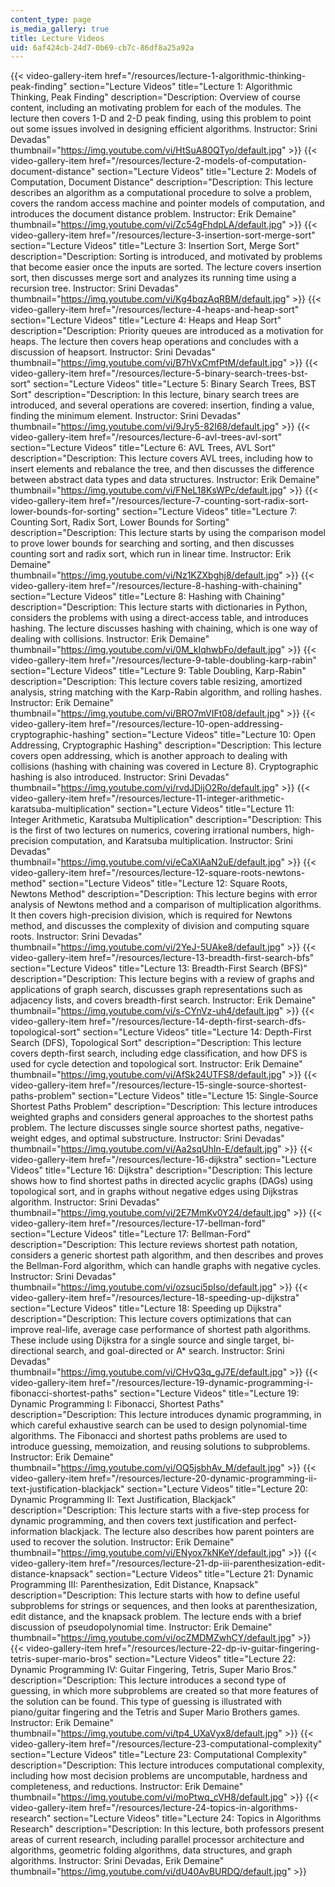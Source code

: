 ```yaml
---
content_type: page
is_media_gallery: true
title: Lecture Videos
uid: 6af424cb-24d7-0b69-cb7c-86df8a25a92a
---
```

{{< video-gallery-item href="/resources/lecture-1-algorithmic-thinking-peak-finding" section="Lecture Videos" title="Lecture 1: Algorithmic Thinking, Peak Finding" description="Description: Overview of course content, including an motivating problem for each of the modules. The lecture then covers 1-D and 2-D peak finding, using this problem to point out some issues involved in designing efficient algorithms. Instructor: Srini Devadas" thumbnail="https://img.youtube.com/vi/HtSuA80QTyo/default.jpg" >}} {{< video-gallery-item href="/resources/lecture-2-models-of-computation-document-distance" section="Lecture Videos" title="Lecture 2: Models of Computation, Document Distance" description="Description: This lecture describes an algorithm as a computational procedure to solve a problem, covers the random access machine and pointer models of computation, and introduces the document distance problem. Instructor: Erik Demaine" thumbnail="https://img.youtube.com/vi/Zc54gFhdpLA/default.jpg" >}} {{< video-gallery-item href="/resources/lecture-3-insertion-sort-merge-sort" section="Lecture Videos" title="Lecture 3: Insertion Sort, Merge Sort" description="Description: Sorting is introduced, and motivated by problems that become easier once the inputs are sorted.  The lecture covers insertion sort, then discusses merge sort and analyzes its running time using a recursion tree. Instructor: Srini Devadas" thumbnail="https://img.youtube.com/vi/Kg4bqzAqRBM/default.jpg" >}} {{< video-gallery-item href="/resources/lecture-4-heaps-and-heap-sort" section="Lecture Videos" title="Lecture 4: Heaps and Heap Sort" description="Description: Priority queues are introduced as a motivation for heaps.  The lecture then covers heap operations and concludes with a discussion of heapsort. Instructor: Srini Devadas" thumbnail="https://img.youtube.com/vi/B7hVxCmfPtM/default.jpg" >}} {{< video-gallery-item href="/resources/lecture-5-binary-search-trees-bst-sort" section="Lecture Videos" title="Lecture 5: Binary Search Trees, BST Sort" description="Description: In this lecture, binary search trees are introduced, and several operations are covered: insertion, finding a value, finding the minimum element. Instructor: Srini Devadas" thumbnail="https://img.youtube.com/vi/9Jry5-82I68/default.jpg" >}} {{< video-gallery-item href="/resources/lecture-6-avl-trees-avl-sort" section="Lecture Videos" title="Lecture 6: AVL Trees, AVL Sort" description="Description: This lecture covers AVL trees, including how to insert elements and rebalance the tree, and then discusses the difference between abstract data types and data structures. Instructor: Erik Demaine" thumbnail="https://img.youtube.com/vi/FNeL18KsWPc/default.jpg" >}} {{< video-gallery-item href="/resources/lecture-7-counting-sort-radix-sort-lower-bounds-for-sorting" section="Lecture Videos" title="Lecture 7: Counting Sort, Radix Sort, Lower Bounds for Sorting" description="Description: This lecture starts by using the comparison model to prove lower bounds for searching and sorting, and then discusses counting sort and radix sort, which run in linear time. Instructor: Erik Demaine" thumbnail="https://img.youtube.com/vi/Nz1KZXbghj8/default.jpg" >}} {{< video-gallery-item href="/resources/lecture-8-hashing-with-chaining" section="Lecture Videos" title="Lecture 8: Hashing with Chaining" description="Description: This lecture starts with dictionaries in Python, considers the problems with using a direct-access table, and introduces hashing. The lecture discusses hashing with chaining, which is one way of dealing with collisions. Instructor: Erik Demaine" thumbnail="https://img.youtube.com/vi/0M_kIqhwbFo/default.jpg" >}} {{< video-gallery-item href="/resources/lecture-9-table-doubling-karp-rabin" section="Lecture Videos" title="Lecture 9: Table Doubling, Karp-Rabin" description="Description: This lecture covers table resizing, amortized analysis, string matching with the Karp-Rabin algorithm, and rolling hashes. Instructor: Erik Demaine" thumbnail="https://img.youtube.com/vi/BRO7mVIFt08/default.jpg" >}} {{< video-gallery-item href="/resources/lecture-10-open-addressing-cryptographic-hashing" section="Lecture Videos" title="Lecture 10: Open Addressing, Cryptographic Hashing" description="Description: This lecture covers open addressing, which is another approach to dealing with collisions (hashing with chaining was covered in Lecture 8). Cryptographic hashing is also introduced. Instructor: Srini Devadas" thumbnail="https://img.youtube.com/vi/rvdJDijO2Ro/default.jpg" >}} {{< video-gallery-item href="/resources/lecture-11-integer-arithmetic-karatsuba-multiplication" section="Lecture Videos" title="Lecture 11: Integer Arithmetic, Karatsuba Multiplication" description="Description: This is the first of two lectures on numerics, covering irrational numbers, high-precision computation, and Karatsuba multiplication. Instructor: Srini Devadas" thumbnail="https://img.youtube.com/vi/eCaXlAaN2uE/default.jpg" >}} {{< video-gallery-item href="/resources/lecture-12-square-roots-newtons-method" section="Lecture Videos" title="Lecture 12: Square Roots, Newtons Method" description="Description: This lecture begins with error analysis of Newtons method and a comparison of multiplication algorithms. It then covers high-precision division, which is required for Newtons method, and discusses the complexity of division and computing square roots. Instructor: Srini Devadas" thumbnail="https://img.youtube.com/vi/2YeJ-5UAke8/default.jpg" >}} {{< video-gallery-item href="/resources/lecture-13-breadth-first-search-bfs" section="Lecture Videos" title="Lecture 13: Breadth-First Search (BFS)" description="Description: This lecture begins with a review of graphs and applications of graph search, discusses graph representations such as adjacency lists, and covers breadth-first search. Instructor: Erik Demaine" thumbnail="https://img.youtube.com/vi/s-CYnVz-uh4/default.jpg" >}} {{< video-gallery-item href="/resources/lecture-14-depth-first-search-dfs-topological-sort" section="Lecture Videos" title="Lecture 14: Depth-First Search (DFS), Topological Sort" description="Description: This lecture covers depth-first search, including edge classification, and how DFS is used for cycle detection and topological sort. Instructor: Erik Demaine" thumbnail="https://img.youtube.com/vi/AfSk24UTFS8/default.jpg" >}} {{< video-gallery-item href="/resources/lecture-15-single-source-shortest-paths-problem" section="Lecture Videos" title="Lecture 15: Single-Source Shortest Paths Problem" description="Description: This lecture introduces weighted graphs and considers general approaches to the shortest paths problem. The lecture discusses single source shortest paths, negative-weight edges, and optimal substructure. Instructor: Srini Devadas" thumbnail="https://img.youtube.com/vi/Aa2sqUhIn-E/default.jpg" >}} {{< video-gallery-item href="/resources/lecture-16-dijkstra" section="Lecture Videos" title="Lecture 16: Dijkstra" description="Description: This lecture shows how to find shortest paths in directed acyclic graphs (DAGs) using topological sort, and in graphs without negative edges using Dijkstras algorithm. Instructor: Srini Devadas" thumbnail="https://img.youtube.com/vi/2E7MmKv0Y24/default.jpg" >}} {{< video-gallery-item href="/resources/lecture-17-bellman-ford" section="Lecture Videos" title="Lecture 17: Bellman-Ford" description="Description: This lecture reviews shortest path notation, considers a generic shortest path algorithm, and then describes and proves the Bellman-Ford algorithm, which can handle graphs with negative cycles. Instructor: Srini Devadas" thumbnail="https://img.youtube.com/vi/ozsuci5pIso/default.jpg" >}} {{< video-gallery-item href="/resources/lecture-18-speeding-up-dijkstra" section="Lecture Videos" title="Lecture 18: Speeding up Dijkstra" description="Description: This lecture covers optimizations that can improve real-life, average case performance of shortest path algorithms. These include using Dijkstra for a single source and single target, bi-directional search, and goal-directed or A* search. Instructor: Srini Devadas" thumbnail="https://img.youtube.com/vi/CHvQ3q_gJ7E/default.jpg" >}} {{< video-gallery-item href="/resources/lecture-19-dynamic-programming-i-fibonacci-shortest-paths" section="Lecture Videos" title="Lecture 19: Dynamic Programming I: Fibonacci, Shortest Paths" description="Description: This lecture introduces dynamic programming, in which careful exhaustive search can be used to design polynomial-time algorithms. The Fibonacci and shortest paths problems are used to introduce guessing, memoization, and reusing solutions to subproblems. Instructor: Erik Demaine" thumbnail="https://img.youtube.com/vi/OQ5jsbhAv_M/default.jpg" >}} {{< video-gallery-item href="/resources/lecture-20-dynamic-programming-ii-text-justification-blackjack" section="Lecture Videos" title="Lecture 20: Dynamic Programming II: Text Justification, Blackjack" description="Description: This lecture starts with a five-step process for dynamic programming, and then covers text justification and perfect-information blackjack. The lecture also describes how parent pointers are used to recover the solution. Instructor: Erik Demaine" thumbnail="https://img.youtube.com/vi/ENyox7kNKeY/default.jpg" >}} {{< video-gallery-item href="/resources/lecture-21-dp-iii-parenthesization-edit-distance-knapsack" section="Lecture Videos" title="Lecture 21: Dynamic Programming III: Parenthesization, Edit Distance, Knapsack" description="Description: This lecture starts with how to define useful subproblems for strings or sequences, and then looks at parenthesization, edit distance, and the knapsack problem. The lecture ends with a brief discussion of pseudopolynomial time. Instructor: Erik Demaine" thumbnail="https://img.youtube.com/vi/ocZMDMZwhCY/default.jpg" >}} {{< video-gallery-item href="/resources/lecture-22-dp-iv-guitar-fingering-tetris-super-mario-bros" section="Lecture Videos" title="Lecture 22: Dynamic Programming IV: Guitar Fingering, Tetris, Super Mario Bros." description="Description: This lecture introduces a second type of guessing, in which more subproblems are created so that more features of the solution can be found. This type of guessing is illustrated with piano/guitar fingering and the Tetris and Super Mario Brothers games. Instructor: Erik Demaine" thumbnail="https://img.youtube.com/vi/tp4_UXaVyx8/default.jpg" >}} {{< video-gallery-item href="/resources/lecture-23-computational-complexity" section="Lecture Videos" title="Lecture 23: Computational Complexity" description="Description: This lecture introduces computational complexity, including how most decision problems are uncomputable, hardness and completeness, and reductions. Instructor: Erik Demaine" thumbnail="https://img.youtube.com/vi/moPtwq_cVH8/default.jpg" >}} {{< video-gallery-item href="/resources/lecture-24-topics-in-algorithms-research" section="Lecture Videos" title="Lecture 24: Topics in Algorithms Research" description="Description: In this lecture, both professors present areas of current research, including parallel processor architecture and algorithms, geometric folding algorithms, data structures, and graph algorithms. Instructor: Srini Devadas, Erik Demaine" thumbnail="https://img.youtube.com/vi/dU40AvBURDQ/default.jpg" >}}